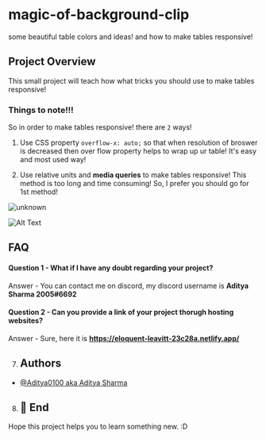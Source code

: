 # magic-of-background-clip
some beautiful table colors and ideas! and how to make tables responsive!
## Project Overview
This small project will teach how what tricks you should use to make tables responsive!
### Things to note!!!
So in order to make tables responsive! there are `2` ways!
1. Use CSS property `overflow-x: auto;` so that when resolution of broswer is decreased then over flow property helps to wrap up ur table! It's easy and most used way!

2. Use relative units and **media queries** to make tables responsive! This method is too long and time consuming! So, I prefer you should go for 1st method!

![unknown](https://user-images.githubusercontent.com/95962046/147772459-c374230c-d31c-43ce-b773-d93a45ec82bd.png)

 ![Alt Text](https://media.giphy.com/media/lPQj3MgHY3aSgwrmeQ/giphy.gif) 
 
 ## FAQ

#### Question 1 - What if I have any doubt regarding your project?

Answer - You can contact me on discord, my discord username is **Aditya Sharma 2005#6692**

#### Question 2 - Can you provide a link of your project thorugh hosting websites?

Answer - Sure, here it is **https://eloquent-leavitt-23c28a.netlify.app/**

7. ## Authors

- [@Aditya0100 aka Aditya Sharma](https://github.com/Aditya0100)

8. ## 🚀 End
Hope this project helps you to learn something new. :D